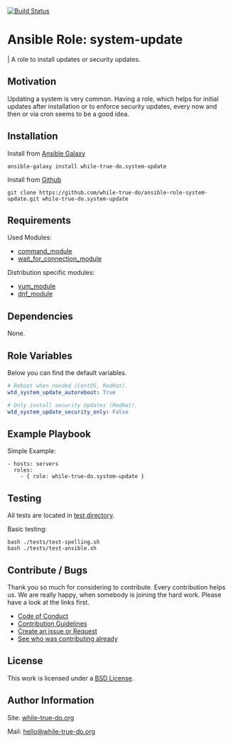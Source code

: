 [![Build Status](https://travis-ci.org/while-true-do/ansible-role-system-update.svg?branch=master)](https://travis-ci.org/while-true-do/ansible-role-system-update)

# Ansible Role: system-update
| A role to install updates or security updates.

## Motivation

Updating a system is very common. Having a role, which helps for initial updates after installation or to enforce security updates, every now and then or via cron seems to be a good idea.

## Installation

Install from [Ansible Galaxy](https://galaxy.ansible.com/while-true-do/system-update)

```
ansible-galaxy install while-true-do.system-update
```

Install from [Github](https://github.com/while-true-do/ansible-role-system-update)

```
git clone https://github.com/while-true-do/ansible-role-system-update.git while-true-do.system-update
```

## Requirements

Used Modules:

-   [command_module](https://docs.ansible.com/ansible/latest/modules/command_module.html)
-   [wait_for_connection_module](https://docs.ansible.com/ansible/latest/modules/wait_for_connection_module.html)

Distribution specific modules:

-   [yum_module](https://docs.ansible.com/ansible/latest/modules/yum_module.html)
-   [dnf_module](https://docs.ansible.com/ansible/latest/modules/dnf_module.html)

## Dependencies

None.

## Role Variables

Below you can find the default variables.

```yaml
# Reboot when needed (CentOS, RedHat).
wtd_system_update_autoreboot: True

# Only install security Updates (RedHat).
wtd_system_update_security_only: False
```

## Example Playbook

Simple Example:

```
- hosts: servers
  roles:
    - { role: while-true-do.system-update }
```

## Testing

All tests are located in [test directory](./tests/).

Basic testing:

```
bash ./tests/test-spelling.sh
bash ./tests/test-ansible.sh
```

## Contribute / Bugs

Thank you so much for considering to contribute. Every contribution helps us. We are really happy, when somebody is joining the hard work. Please have a look at the links first.

-   [Code of Conduct](./docs/CODE_OF_CONDUCT.md)
-   [Contribution Guidelines](./docs/CONTRIBUTING.md)
-   [Create an issue or Request](https://github.com/while-true-do/ansible-role-system-update/issues)
-   [See who was contributing already](https://github.com/while-true-do/ansible-role-system-update/graphs/contributors)

## License

This work is licensed under a [BSD License](https://opensource.org/licenses/BSD-3-Clause).

## Author Information

Site: [while-true-do.org](https://while-true-do.org)

Mail: [hello@while-true-do.org](mailto:hello@while-true-do.org)


